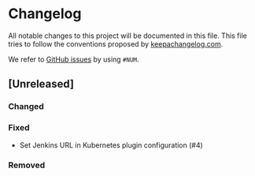 # Changelog
All notable changes to this project will be documented in this file.
This file tries to follow the conventions proposed by [keepachangelog.com](http://keepachangelog.com/).

We refer to [GitHub issues](https://github.com/JabRef/jabref/issues) by using `#NUM`.

## [Unreleased]

### Changed


### Fixed
* Set Jenkins URL in Kubernetes plugin configuration (#4)

### Removed
